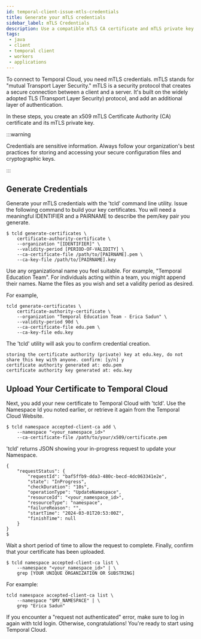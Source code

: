 ```yaml
---
id: temporal-client-issue-mtls-credentials
title: Generate your mTLS credentials
sidebar_label: mTLS Credentials
description: Use a compatible mTLS CA certificate and mTLS private key to connect to Temporal Cloud.
tags:
 - java
 - client
 - temporal client
 - workers
 - applications
---
```


To connect to Temporal Cloud, you need mTLS credentials. mTLS stands for "mutual Transport Layer Security." mTLS is a security protocol that creates a secure connection between a client and a server. It's built on the widely adopted TLS (Transport Layer Security) protocol, and add an additional layer of authentication.

In these steps, you create an x509 mTLS Certificate Authority (CA) certificate and its mTLS private key.

:::warning

Credentials are sensitive information.
Always follow your organization's best practices for storing and accessing your secure configuration files and cryptographic keys.

:::

## Generate Credentials

Generate your mTLS credentials with the 'tcld' command line utility.
Issue the following command to build your key certificates.
You will need a meaningful IDENTIFIER and a PAIRNAME to describe the pem/key pair you generate.

```
$ tcld generate-certificates \
    certificate-authority-certificate \
    --organization "[IDENTIFIER]" \
    --validity-period [PERIOD-OF-VALIDITY] \
    --ca-certificate-file /path/to/[PAIRNAME].pem \
    --ca-key-file /path/to/[PAIRNAME].key
```

Use any organizational name you feel suitable.
For example, "Temporal Education Team".
For individuals acting within a team, you might append their names.
Name the files as you wish and set a validity period as desired.

For example,

```
tcld generate-certificates \
    certificate-authority-certificate \
    --organization "Temporal Education Team - Erica Sadun" \
    --validity-period 90d \
    --ca-certificate-file edu.pem \
    --ca-key-file edu.key
```

The 'tcld' utility will ask you to confirm credential creation.

```
storing the certificate authority (private) key at edu.key, do not share this key with anyone. confirm: [y/n] y
certificate authority generated at: edu.pem
certificate authority key generated at: edu.key
```

## Upload Your Certificate to Temporal Cloud

Next, you add your new certificate to Temporal Cloud with 'tcld'. Use the Namespace Id you noted earlier, or retrieve it again from the Temporal Cloud Website.

```
$ tcld namespace accepted-client-ca add \
    --namespace "<your_namespace_id>"
    --ca-certificate-file /path/to/your/x509/certificate.pem
```

'tcld' returns JSON showing your in-progress request to update your Namespace.

```
{
	"requestStatus": {
		"requestId": "baf5ffb9-dda3-480c-becd-4dc063341e2e",
		"state": "InProgress",
		"checkDuration": "10s",
		"operationType": "UpdateNamespace",
		"resourceId": "<your_namespace_id>",
		"resourceType": "namespace",
		"failureReason": "",
		"startTime": "2024-03-01T20:53:00Z",
		"finishTime": null
	}
}
$
```

Wait a short period of time to allow the request to complete.
Finally, confirm that your certificate has been uploaded.

```
$ tcld namespace accepted-client-ca list \
    --namespace "<your_namespace_id>" | \
	grep [YOUR UNIQUE ORGANIZATION OR SUBSTRING]
```

For example:

```
tcld namespace accepted-client-ca list \
    --namespace "$MY_NAMESPACE" | \
    grep "Erica Sadun"
```

If you encounter a "request not authenticated" error, make sure to log in again with tcld login. Otherwise, congratulations! You're ready to start using Temporal Cloud.
